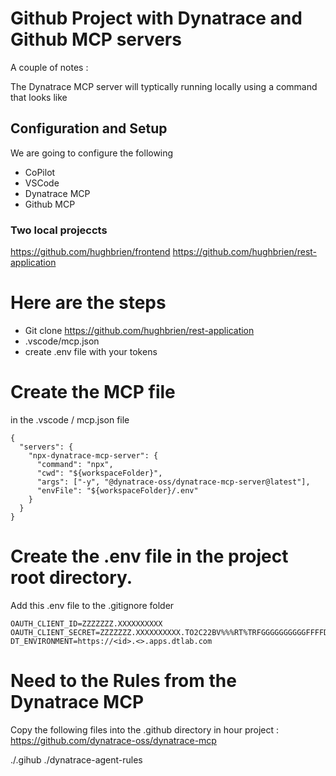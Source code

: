 # Github Project with Dynatrace and Github MCP servers  

A couple of notes : 

The Dynatrace MCP server will typtically running locally using a command that looks like 

## Configuration and Setup 

We are going to configure the following 
- CoPilot 
- VSCode 
- Dynatrace MCP 
- Github MCP  

### Two local projeccts
https://github.com/hughbrien/frontend
https://github.com/hughbrien/rest-application

# Here are the steps 

- Git clone https://github.com/hughbrien/rest-application
- .vscode/mcp.json
- create .env file with your tokens

# Create the MCP file 
in the .vscode / mcp.json file 
```
{
  "servers": {
    "npx-dynatrace-mcp-server": {
      "command": "npx",
      "cwd": "${workspaceFolder}",
      "args": ["-y", "@dynatrace-oss/dynatrace-mcp-server@latest"],
      "envFile": "${workspaceFolder}/.env"
    }
  }
}

```

# Create the .env file in the project root directory.  
Add this .env file to the .gitignore folder

```
OAUTH_CLIENT_ID=ZZZZZZZ.XXXXXXXXXX
OAUTH_CLIENT_SECRET=ZZZZZZZ.XXXXXXXXXX.TO2C22BV%%%RT%TRFGGGGGGGGGGFFFFDDDDFDDFFFFFFK
DT_ENVIRONMENT=https://<id>.<>.apps.dtlab.com
```

# Need to the Rules from the Dynatrace MCP 
Copy the following files into the .github directory  in hour project : 
https://github.com/dynatrace-oss/dynatrace-mcp

./.gihub 
./dynatrace-agent-rules

